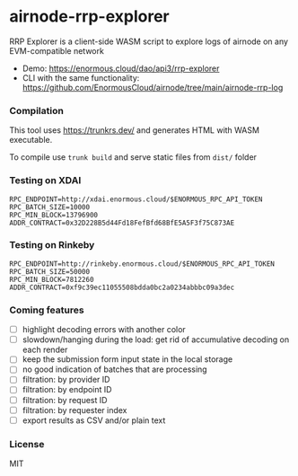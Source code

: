 # airnode-rrp-explorer

RRP Explorer is a client-side WASM script to explore logs of airnode on any EVM-compatible network

- Demo: https://enormous.cloud/dao/api3/rrp-explorer
- CLI with the same functionality: https://github.com/EnormousCloud/airnode/tree/main/airnode-rrp-log

### Compilation

This tool uses https://trunkrs.dev/ and generates HTML with WASM executable.

To compile use `trunk build` and serve static files from `dist/` folder

### Testing on XDAI

```
RPC_ENDPOINT=http://xdai.enormous.cloud/$ENORMOUS_RPC_API_TOKEN
RPC_BATCH_SIZE=10000
RPC_MIN_BLOCK=13796900
ADDR_CONTRACT=0x32D228B5d44Fd18FefBfd68BfE5A5F3f75C873AE
```

### Testing on Rinkeby

```
RPC_ENDPOINT=http://rinkeby.enormous.cloud/$ENORMOUS_RPC_API_TOKEN
RPC_BATCH_SIZE=50000
RPC_MIN_BLOCK=7812260
ADDR_CONTRACT=0xf9c39ec11055508bdda0bc2a0234abbbc09a3dec
```

### Coming features
- [ ]  highlight decoding errors with another color
- [ ]  slowdown/hanging during the load: get rid of accumulative decoding on each render
- [ ]  keep the submission form input state in the local storage
- [ ]  no good indication of batches that are processing
- [ ]  filtration: by provider ID
- [ ]  filtration: by endpoint ID
- [ ]  filtration: by request ID
- [ ]  filtration: by requester index
- [ ]  export results as CSV and/or plain text

### License
MIT